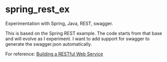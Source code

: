 # spring_rest_ex
Experimentation with Spring, Java, REST, swagger.

This is based on the Spring REST example. The code starts from that
base and will evolve as I experiment. I want to add support for
swagger to generate the swagger.json automatically.

For reference:
[Building a RESTful Web Service](http://spring.io/guides/gs/rest-service/)
